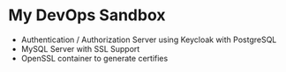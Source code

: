 # My DevOps Sandbox

- Authentication / Authorization Server using Keycloak with PostgreSQL
- MySQL Server with SSL Support
- OpenSSL container to generate certifies